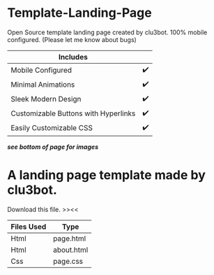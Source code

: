 # Template-Landing-Page
Open Source template landing page created by clu3bot. 100% mobile configured. (Please let me know about bugs)

| Includes ||
|------------|----|
| Mobile Configured |✔️|
| Minimal Animations |✔️|
| Sleek Modern Design |✔️|
| Customizable Buttons with Hyperlinks|✔️|
|Easily Customizable CSS|✔️|

***see bottom of page for images***
# A landing page template made by clu3bot.
Download this file. >><<

| Files Used |  Type |
|--------------------|-----|
| Html       | page.html |
| Html | about.html |
|  Css      | page.css |
